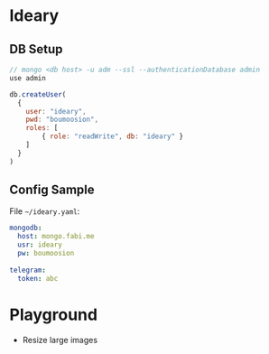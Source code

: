 # Ideary

## DB Setup

```javascript
// mongo <db host> -u adm --ssl --authenticationDatabase admin
use admin

db.createUser(
  {
    user: "ideary",
    pwd: "boumoosion",
    roles: [ 
        { role: "readWrite", db: "ideary" }
    ]
  }
)
```

## Config Sample
File `~/ideary.yaml`:
```yaml
mongodb: 
  host: mongo.fabi.me
  usr: ideary
  pw: boumoosion
  
telegram: 
  token: abc
```



# Playground
* Resize large images